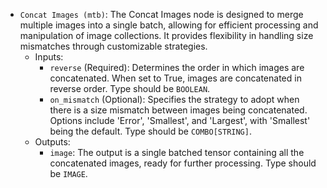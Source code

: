 - `Concat Images (mtb)`: The Concat Images node is designed to merge multiple images into a single batch, allowing for efficient processing and manipulation of image collections. It provides flexibility in handling size mismatches through customizable strategies.
    - Inputs:
        - `reverse` (Required): Determines the order in which images are concatenated. When set to True, images are concatenated in reverse order. Type should be `BOOLEAN`.
        - `on_mismatch` (Optional): Specifies the strategy to adopt when there is a size mismatch between images being concatenated. Options include 'Error', 'Smallest', and 'Largest', with 'Smallest' being the default. Type should be `COMBO[STRING]`.
    - Outputs:
        - `image`: The output is a single batched tensor containing all the concatenated images, ready for further processing. Type should be `IMAGE`.
